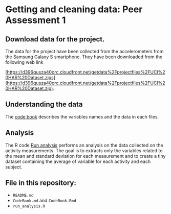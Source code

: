 Getting and cleaning data: Peer Assessment 1
============================================================

## Download data for the project.
The data for the project have been collected from the accelerometers from the Samsung Galaxy S smartphone. They have been downloaded from the following web link

[https://d396qusza40orc.cloudfront.net/getdata%2Fprojectfiles%2FUCI%20HAR%20Dataset.zips](https://d396qusza40orc.cloudfront.net/getdata%2Fprojectfiles%2FUCI%20HAR%20Dataset.zip).

## Understanding the data
The [code book](CodeBook.md) describes the variables names and the data in each files.

## Analysis
The R code [Run analysis](run_analysis.R) performs an analysis on the data collected on the activity measurements. The goal is to extracts only the variables related to the mean and standard deviation for each measurement and to create a tiny dataset containing the average of variable for each activity and each subject.

## File in this repository:
- `README.md`
- `CodeBook.md` and `CodeBook.Rmd`
- `run_analysis.R`